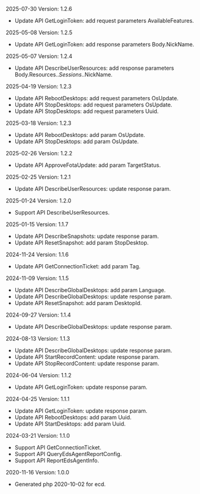 2025-07-30 Version: 1.2.6
- Update API GetLoginToken: add request parameters AvailableFeatures.


2025-05-08 Version: 1.2.5
- Update API GetLoginToken: add response parameters Body.NickName.


2025-05-07 Version: 1.2.4
- Update API DescribeUserResources: add response parameters Body.Resources.$.Sessions.$.NickName.


2025-04-19 Version: 1.2.3
- Update API RebootDesktops: add request parameters OsUpdate.
- Update API StopDesktops: add request parameters OsUpdate.
- Update API StopDesktops: add request parameters Uuid.


2025-03-18 Version: 1.2.3
- Update API RebootDesktops: add param OsUpdate.
- Update API StopDesktops: add param OsUpdate.


2025-02-26 Version: 1.2.2
- Update API ApproveFotaUpdate: add param TargetStatus.


2025-02-25 Version: 1.2.1
- Update API DescribeUserResources: update response param.


2025-01-24 Version: 1.2.0
- Support API DescribeUserResources.


2025-01-15 Version: 1.1.7
- Update API DescribeSnapshots: update response param.
- Update API ResetSnapshot: add param StopDesktop.


2024-11-24 Version: 1.1.6
- Update API GetConnectionTicket: add param Tag.


2024-11-09 Version: 1.1.5
- Update API DescribeGlobalDesktops: add param Language.
- Update API DescribeGlobalDesktops: update response param.
- Update API ResetSnapshot: add param DesktopId.


2024-09-27 Version: 1.1.4
- Update API DescribeGlobalDesktops: update response param.


2024-08-13 Version: 1.1.3
- Update API DescribeGlobalDesktops: update response param.
- Update API StartRecordContent: update response param.
- Update API StopRecordContent: update response param.


2024-06-04 Version: 1.1.2
- Update API GetLoginToken: update response param.


2024-04-25 Version: 1.1.1
- Update API GetLoginToken: update response param.
- Update API RebootDesktops: add param Uuid.
- Update API StartDesktops: add param Uuid.


2024-03-21 Version: 1.1.0
- Support API GetConnectionTicket.
- Support API QueryEdsAgentReportConfig.
- Support API ReportEdsAgentInfo.


2020-11-16 Version: 1.0.0
- Generated php 2020-10-02 for ecd.

